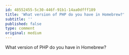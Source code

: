 ```yaml
---
id: 48552455-5c30-446f-91b1-14aa0dfff189
title: 'What version of PHP do you have in Homebrew?'
subtitle: ''
published: false
type: comment
original: medium
---
```




What version of PHP do you have in Homebrew?

